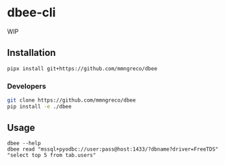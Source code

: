 # dbee-cli

WIP

## Installation

```bash
pipx install git+https://github.com/mmngreco/dbee
```

### Developers

```bash
git clone https://github.com/mmngreco/dbee
pip install -e ./dbee
```


## Usage

```
dbee --help
dbee read "mssql+pyodbc://user:pass@host:1433/?dbname?driver=FreeTDS" "select top 5 from tab.users"
```
